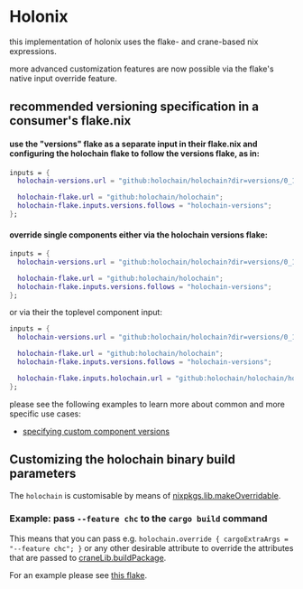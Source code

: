 # Holonix

this implementation of holonix uses the flake- and crane-based nix expressions.

more advanced customization features are now possible via the flake's native
input override feature.

## recommended versioning specification in a consumer's flake.nix

#### use the "versions" flake as a separate input in their flake.nix and configuring the holochain flake to follow the versions flake, as in:

```nix
inputs = {
  holochain-versions.url = "github:holochain/holochain?dir=versions/0_1";

  holochain-flake.url = "github:holochain/holochain";
  holochain-flake.inputs.versions.follows = "holochain-versions";
};
```

#### override single components either via the holochain versions flake:

```nix
inputs = {
  holochain-versions.url = "github:holochain/holochain?dir=versions/0_1"; holochain-versions.inputs.holochain.url = "github:holochain/holochain/holochain-0.1.5-beta-rc.0";

  holochain-flake.url = "github:holochain/holochain";
  holochain-flake.inputs.versions.follows = "holochain-versions";
};
```

or via their the toplevel component input:

```nix
inputs = {
  holochain-versions.url = "github:holochain/holochain?dir=versions/0_1";

  holochain-flake.url = "github:holochain/holochain";
  holochain-flake.inputs.versions.follows = "holochain-versions";

  holochain-flake.inputs.holochain.url = "github:holochain/holochain/holochain-0.1.5-beta-rc.0";
};
```

please see the following examples to learn more about common and more specific use cases:

* [specifying custom component versions](examples/custom_versions/flake.nix)

## Customizing the holochain binary build parameters

The `holochain` is customisable by means of [nixpkgs.lib.makeOverridable](https://nixos.org/manual/nixpkgs/stable/#sec-lib-makeOverridable).

### Example: pass `--feature chc` to the `cargo build` command

This means that you can pass e.g. `holochain.override { cargoExtraArgs = "--feature chc"; }` or any other desirable attribute to override the attributes that are passed to [craneLib.buildPackage](https://crane.dev/API.html#cranelibbuildpackage).

For an example please see [this flake](examples/custom_holochain_feature/flake.nix).